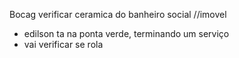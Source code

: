 Bocag verificar ceramica do banheiro social //imovel

- edilson ta na ponta verde, terminando um serviço
- vai verificar se rola